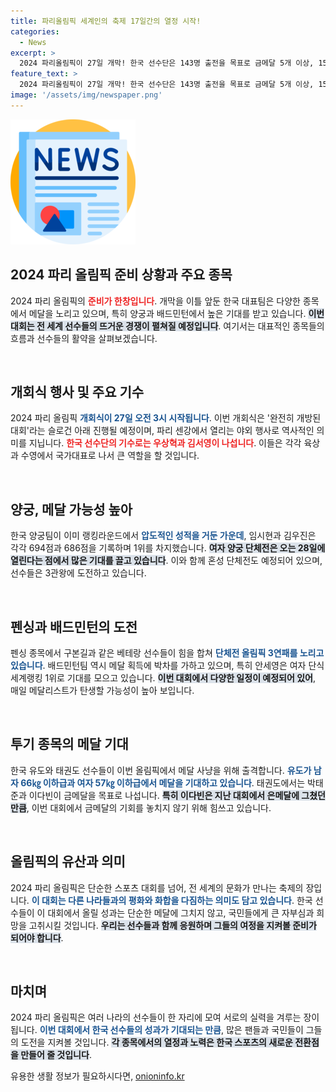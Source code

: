 ```yaml
---
title: 파리올림픽 세계인의 축제 17일간의 열정 시작!
categories:
  - News
excerpt: >
  2024 파리올림픽이 27일 개막! 한국 선수단은 143명 출전을 목표로 금메달 5개 이상, 15위 종합 목표 달성을 노린다. 양궁, 배드민턴, 유도 등 메달 기대주가 가득한 대회에서 대한민국의 영광을 확인해보세요!
feature_text: >
  2024 파리올림픽이 27일 개막! 한국 선수단은 143명 출전을 목표로 금메달 5개 이상, 15위 종합 목표 달성을 노린다. 양궁, 배드민턴, 유도 등 메달 기대주가 가득한 대회에서 대한민국의 영광을 확인해보세요!
image: '/assets/img/newspaper.png'
---
```


<p><img src="/assets/img/newspaper.png" alt="kimp 속보" /></p>

<h2 data-ke-size="size26">2024 파리 올림픽 준비 상황과 주요 종목</h2>

<p data-ke-size="size16">2024 파리 올림픽의 <b><span style="color: #ee2323;">준비가 한창입니다</span></b>. 개막을 이틀 앞둔 한국 대표팀은 다양한 종목에서 메달을 노리고 있으며, 특히 양궁과 배드민턴에서 높은 기대를 받고 있습니다. <b><span style="background-color: #21538527;">이번 대회는 전 세계 선수들의 뜨거운 경쟁이 펼쳐질 예정입니다</span></b>. 여기서는 대표적인 종목들의 흐름과 선수들의 활약을 살펴보겠습니다.</p>

<p data-ke-size="size16">&nbsp;</p>

<h2 data-ke-size="size26">개회식 행사 및 주요 기수</h2>

<p data-ke-size="size16">2024 파리 올림픽 <b><span style="color: #1a5490;">개회식이 27일 오전 3시 시작됩니다</span></b>. 이번 개회식은 '완전히 개방된 대회'라는 슬로건 아래 진행될 예정이며, 파리 센강에서 열리는 야외 행사로 역사적인 의미를 지닙니다. <b><span style="color: #ee2323;">한국 선수단의 기수로는 우상혁과 김서영이 나섭니다</span></b>. 이들은 각각 육상과 수영에서 국가대표로 나서 큰 역할을 할 것입니다.</p>

<p data-ke-size="size16">&nbsp;</p>

<h2 data-ke-size="size26">양궁, 메달 가능성 높아</h2>

<p data-ke-size="size16">한국 양궁팀이 이미 랭킹라운드에서 <b><span style="color: #1a5490;">압도적인 성적을 거둔 가운데</span></b>, 임시현과 김우진은 각각 694점과 686점을 기록하며 1위를 차지했습니다. <b><span style="background-color: #21538527;">여자 양궁 단체전은 오는 28일에 열린다는 점에서 많은 기대를 끌고 있습니다</span></b>. 이와 함께 혼성 단체전도 예정되어 있으며, 선수들은 3관왕에 도전하고 있습니다.</p>

<p data-ke-size="size16">&nbsp;</p>

<h2 data-ke-size="size26">펜싱과 배드민턴의 도전</h2>

<p data-ke-size="size16">펜싱 종목에서 구본길과 같은 베테랑 선수들이 힘을 합쳐 <b><span style="color: #1a5490;">단체전 올림픽 3연패를 노리고 있습니다</span></b>. 배드민턴팀 역시 메달 획득에 박차를 가하고 있으며, 특히 안세영은 여자 단식 세계랭킹 1위로 기대를 모으고 있습니다. <b><span style="background-color: #21538527;">이번 대회에서 다양한 일정이 예정되어 있어</span></b>, 매일 메달리스트가 탄생할 가능성이 높아 보입니다.</p>

<p data-ke-size="size16">&nbsp;</p>

<h2 data-ke-size="size26">투기 종목의 메달 기대</h2>

<p data-ke-size="size16">한국 유도와 태권도 선수들이 이번 올림픽에서 메달 사냥을 위해 출격합니다. <b><span style="color: #1a5490;">유도가 남자 66㎏ 이하급과 여자 57㎏ 이하급에서 메달을 기대하고 있습니다</span></b>. 태권도에서는 박태준과 이다빈이 금메달을 목표로 나섭니다. <b><span style="background-color: #21538527;">특히 이다빈은 지난 대회에서 은메달에 그쳤던 만큼</span></b>, 이번 대회에서 금메달의 기회를 놓치지 않기 위해 힘쓰고 있습니다.</p>

<p data-ke-size="size16">&nbsp;</p>

<h2 data-ke-size="size26">올림픽의 유산과 의미</h2>

<p data-ke-size="size16">2024 파리 올림픽은 단순한 스포츠 대회를 넘어, 전 세계의 문화가 만나는 축제의 장입니다. <b><span style="color: #1a5490;">이 대회는 다른 나라들과의 평화와 화합을 다짐하는 의미도 담고 있습니다</span></b>. 한국 선수들이 이 대회에서 올릴 성과는 단순한 메달에 그치지 않고, 국민들에게 큰 자부심과 희망을 고취시킬 것입니다. <b><span style="background-color: #21538527;">우리는 선수들과 함께 응원하며 그들의 여정을 지켜볼 준비가 되어야 합니다</span></b>.</p>

<p data-ke-size="size16">&nbsp;</p>

<h2 data-ke-size="size26">마치며</h2>

<p data-ke-size="size16">2024 파리 올림픽은 여러 나라의 선수들이 한 자리에 모여 서로의 실력을 겨루는 장이 됩니다. <b><span style="color: #1a5490;">이번 대회에서 한국 선수들의 성과가 기대되는 만큼</span></b>, 많은 팬들과 국민들이 그들의 도전을 지켜볼 것입니다. <b><span style="background-color: #21538527;">각 종목에서의 열정과 노력은 한국 스포츠의 새로운 전환점을 만들어 줄 것입니다</span></b>.</p>

<p data-ke-size="size16"></p>
유용한 생활 정보가 필요하시다면, <a href="https://onioninfo.kr" rel="dofollow">onioninfo.kr</a>


